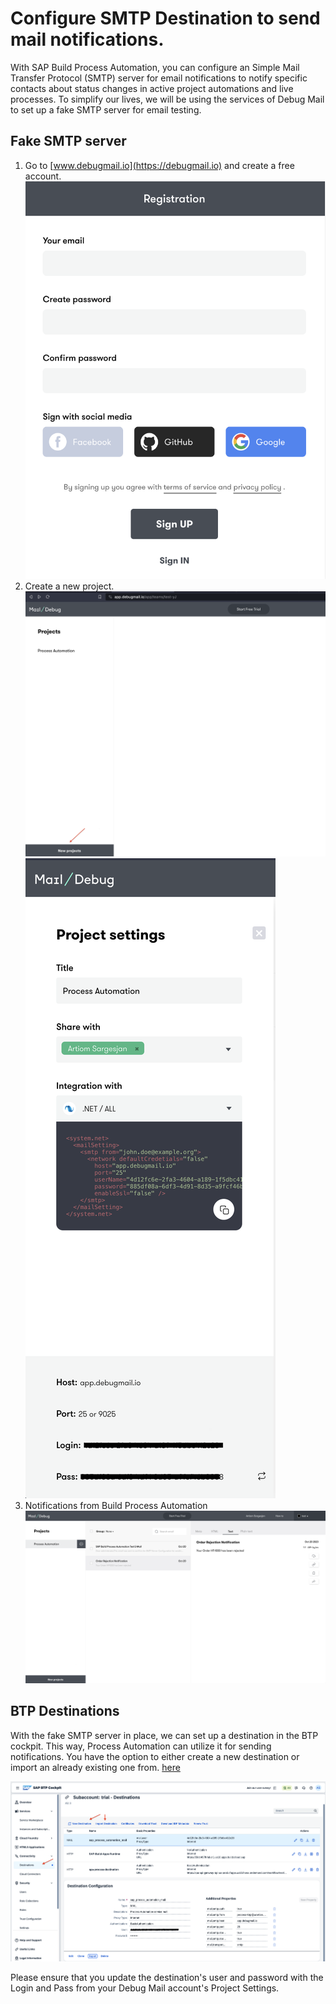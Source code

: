 # Configure SMTP Destination to send mail notifications.

With SAP Build Process Automation, you can configure an Simple Mail Transfer Protocol (SMTP) server for email notifications to notify specific contacts about status changes in active project automations and live processes. To simplify our lives, we will be using the services of Debug Mail to set up a fake SMTP server for email testing.

## Fake SMTP server


1. Go to [www.debugmail.io](https://debugmail.io) and create a free account.
![Sign up](../../../images/ex1.0/Sign%20up.png)
2. Create a new project.
![New project](../../../images/ex1.0/Create%20new%20project.png)
![Project settings](../../../images/ex1.0/Project%20settings.png)
3. Notifications from Build Process Automation
![Notifications](../../../images/ex1.0/Mail%20notifications.png)


## BTP Destinations

With the fake SMTP server in place, we can set up a destination in the BTP cockpit. This way, Process Automation can utilize it for sending notifications.
You have the option to either create a new destination or import an already existing one from. [here](../../ex1-SAP-Build-Process-Automation/destinations/sap_process_automation_mail)

![Destinations](../../../images/ex1.0/Debug%20Mail%20destination.png)

Please ensure that you update the destination's user and password with the Login and Pass from your Debug Mail account's Project Settings.